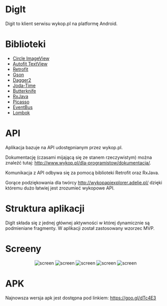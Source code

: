 # DigIt
Digit to klient serwisu wykop.pl na platformę Android.

# Biblioteki
- <a href="https://github.com/hdodenhof/CircleImageView">Circle ImageView</a>
- <a href="https://github.com/grantland/android-autofittextview">Autofit TextView</a>
- <a href="https://square.github.io/retrofit/">Retrofit</a>
- <a href="https://github.com/google/gson">Gson</a>
- <a href="https://google.github.io/dagger/">Dagger2</a>
- <a href="http://www.joda.org/joda-time/">Joda-Time</a>
- <a href="http://jakewharton.github.io/butterknife/">Butterknife</a>
- <a href="https://github.com/ReactiveX/RxJava">RxJava</a>
- <a href="http://square.github.io/picasso/">Picasso</a>
- <a href="https://github.com/greenrobot/EventBus">EventBus</a>
- <a href="https://projectlombok.org/">Lombok</a>

# API
Aplikacja bazuje na API udostępnianym przez wykop.pl.

Dokumentację (czasami mijającą się ze stanem rzeczywistym) można znaleźć tutaj: http://www.wykop.pl/dla-programistow/dokumentacja/.

Komunikacja z API odbywa się za pomocą biblioteki Retrofit oraz RxJava.

Gorące podziękowania dla twórcy http://wykopapiexplorer.adelie.pl/ dzięki któremu dużo łatwiej jest zrozumieć wykopowe API.

# Struktura aplikacji
DigIt składa się z jednej głównej aktywności w której dynamicznie są podmieniane fragmenty. W aplikacji został zastosowany wzorzec MVP.

# Screeny
<p align="center"><img src="http://imgur.com/2XTBp4m.png" alt="screen" /> <img src="http://imgur.com/U49dFMp.png" alt="screen" /> <img src="http://imgur.com/ZF4O1Tn.png" alt="screen" /> <img src="http://imgur.com/lio4cj3.png" alt="screen" /> <img src="http://imgur.com/oQ1uFfS.png" alt="screen" /> </p>

# APK
Najnowsza wersja apk jest dostępna pod linkiem: https://goo.gl/dTc4E3
